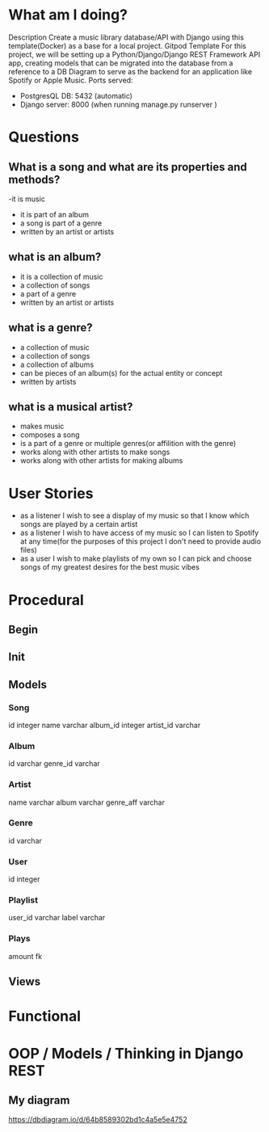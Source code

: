 # What am I doing?
Description
Create a music library database/API with Django using this template(Docker) as a base for a local project. Gitpod Template
 For this project, we will be setting up a Python/Django/Django REST Framework API app,
 creating models that can be migrated into the database from a reference to a DB Diagram to serve
 as the backend for an application like Spotify or Apple Music.
Ports served: 
 - PostgresQL DB: 5432 (automatic)
 - Django server: 8000 (when running  manage.py runserver )


# Questions
## What is a song and what are its properties and methods?
-it is music
- it is part of an album
- a song is part of a genre
- written by an artist or artists

## what is an album?
- it is a collection of music
- a collection of songs
- a part of a genre
- written by an artist or artists
## what is a genre?
- a collection of music
- a collection of songs
- a collection of albums
- can be pieces of an album(s) for the actual entity or concept
- written by artists

## what is a musical artist?
- makes music
- composes a song
- is a part of a genre or multiple genres(or affilition with the genre)
- works along with other artists to make songs
- works along with other artists for making albums

# User Stories
- as a listener I wish to see a display of my music so that I know which songs are played by a certain artist
- as a listener I wish to have access of my music so I can listen to Spotify at any time(for the purposes of this project I don't need to provide audio files)
- as a user I wish to make playlists of my own so I can pick and choose songs of my greatest desires for the best music vibes

# Procedural
## Begin

## Init

## Models

### Song
  id integer
  name varchar
  album_id integer
  artist_id varchar

### Album
id varchar 
genre_id varchar
### Artist
  name varchar
  album varchar
  genre_aff varchar

### Genre
id varchar
### User
  id integer 

### Playlist
  user_id varchar
  label varchar
### Plays
  amount fk 
## Views

# Functional

# OOP / Models / Thinking in Django REST 
## My diagram
https://dbdiagram.io/d/64b8589302bd1c4a5e5e4752
